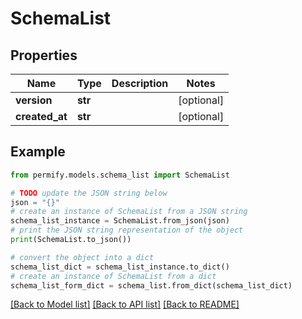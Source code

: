 # SchemaList


## Properties

Name | Type | Description | Notes
------------ | ------------- | ------------- | -------------
**version** | **str** |  | [optional] 
**created_at** | **str** |  | [optional] 

## Example

```python
from permify.models.schema_list import SchemaList

# TODO update the JSON string below
json = "{}"
# create an instance of SchemaList from a JSON string
schema_list_instance = SchemaList.from_json(json)
# print the JSON string representation of the object
print(SchemaList.to_json())

# convert the object into a dict
schema_list_dict = schema_list_instance.to_dict()
# create an instance of SchemaList from a dict
schema_list_form_dict = schema_list.from_dict(schema_list_dict)
```
[[Back to Model list]](../README.md#documentation-for-models) [[Back to API list]](../README.md#documentation-for-api-endpoints) [[Back to README]](../README.md)


